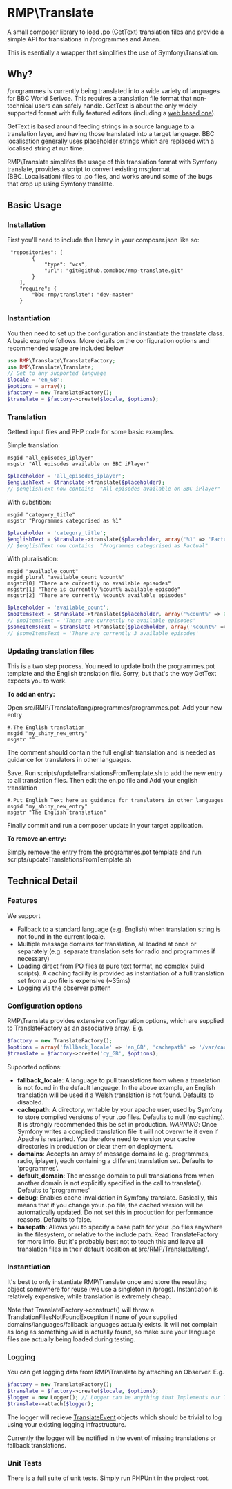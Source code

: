 RMP\Translate
=============
A small composer library to load .po (GetText) translation files and provide a simple API for translations in /programmes and Amen.

This is esentially a wrapper that simplifies the use of Symfony\Translation.  

## Why?

/programmes is currently being translated into a wide variety of languages for BBC World Serivce. This requires a translation file format that non-technical users can safely handle. GetText is about the only widely supported format with fully featured editors (including a [web based one](https://localise.biz/free/poeditor/demo)).

GetText is based around feeding strings in a source language to a translation layer, and having those translated into a target language. BBC localisation generally uses placeholder strings which are replaced with a localised string at run time. 

RMP\Translate simplifes the usage of this translation format with Symfony translate, provides a script to convert existing msgformat (BBC_Localisation) files to .po files, and works around some of the bugs that crop up using Symfony translate. 


## Basic Usage

### Installation

First you'll need to include the library in your composer.json like so:


     "repositories": [
            {
                "type": "vcs",
                "url": "git@github.com:bbc/rmp-translate.git"
            }
        ],
        "require": {
            "bbc-rmp/translate": "dev-master"
        }


### Instantiation

You then need to set up the configuration and instantiate the translate class. A basic example follows. More details
on the configuration options and recommended usage are included below
```php
use RMP\Translate\TranslateFactory;
use RMP\Translate\Translate;
// Set to any supported language
$locale = 'en_GB';
$options = array();
$factory = new TranslateFactory();
$translate = $factory->create($locale, $options);
```
### Translation

Gettext input files and PHP code for some basic examples.

Simple translation:

```
msgid "all_episodes_iplayer"
msgstr "All episodes available on BBC iPlayer"
```
```php
$placeholder = 'all_episodes_iplayer';
$englishText = $translate->translate($placeholder);
// $englishText now contains  "All episodes available on BBC iPlayer"
```
With substition:
```
msgid "category_title"
msgstr "Programmes categorised as %1"
```
```php
$placeholder = 'category_title';
$englishText = $translate->translate($placeholder, array('%1' => 'Factual');
// $englishText now contains  "Programmes categorised as Factual"
```
With pluralisation:
```
msgid "available_count"
msgid_plural "available_count %count%"
msgstr[0] "There are currently no available episodes"
msgstr[1] "There is currently %count% available episode"
msgstr[2] "There are currently %count% available episodes"
```
```php
$placeholder = 'available_count';
$noItemsText = $translate->translate($placeholder, array('%count%' => 0), 0);
// $noItemsText = 'There are currently no available episodes'
$someItemsText = $translate->translate($placeholder, array('%count%' => 3), 3);
// $someItemsText = 'There are currently 3 available episodes'
```

### Updating translation files

This is a two step process. You need to update both the programmes.pot template and the English translation file. 
Sorry, but that's the way GetText expects you to work.
 
**To add an entry:**

Open src/RMP/Translate/lang/programmes/programmes.pot. Add your new entry
```
#.The English translation
msgid "my_shiny_new_entry"
msgstr ""
```
The comment should contain the full english translation and is needed as guidance for translators in other languages.

Save. Run scripts/updateTranslationsFromTemplate.sh to add the new entry to all translation files.
Then edit the en.po file and Add your english translation
```
#.Put English Text here as guidance for translators in other languages
msgid "my_shiny_new_entry"
msgstr "The English translation"
```

Finally commit and run a composer update in your target application.

**To remove an entry:**

Simply remove the entry from the programmes.pot template and run  scripts/updateTranslationsFromTemplate.sh 

## Technical Detail

### Features
We support
* Fallback to a standard language (e.g. English) when translation string is not found in the current locale.
* Multiple message domains for translation, all loaded at once or separately (e.g. separate translation sets for radio and programmes if necessary)
* Loading direct from PO files (a pure text format, no complex build scripts). A caching facility is provided as instantiation of a full translation set from a .po file is expensive (~35ms)
* Logging via the observer pattern

### Configuration options
RMP\Translate provides extensive configuration options, which are supplied to TranslateFactory as an associative array. E.g.
```php
$factory = new TranslateFactory();
$options = array('fallback_locale' => 'en_GB', 'cachepath' => '/var/cache/bbc-pal-programmes/translate');
$translate = $factory->create('cy_GB', $options);
```
Supported options:
* **fallback_locale**: A language to pull translations from when a translation is not found in the default language. In the above example, an English translation will be used if a Welsh translation is not found. Defaults to disabled. 
* **cachepath**: A directory, writable by your apache user, used by Symfony to store compiled versions of your .po files. Defaults to null (no caching). It is strongly recommended this be set in production. *WARNING*: Once Symfony writes a complied translation file it will not overwrite it even if Apache is restarted. You therefore need to version your cache directories in production or clear them on deployment. 
* **domains**: Accepts an array of message domains (e.g. programmes, radio, iplayer), each containing a different translation set. Defaults to 'programmes'. 
* **default_domain**: The message domain to pull translations from when another domain is not explicitly specified in the call to translate(). Defaults to 'programmes'
* **debug**: Enables cache invalidation in Symfony translate. Basically, this means that if you change your .po file, the cached version will be automatically updated. Do not set this in production for performance reasons. Defaults to false. 
* **basepath**: Allows you to specify a base path for your .po files anywhere in the filesystem, or relative to the include path. Read TranslateFactory for more info. But it's probably best not to touch this and leave all translation files in their default localtion at [src/RMP/Translate/lang/](https://github.com/bbc/rmp-translate/tree/master/src/RMP/Translate/lang).

### Instantiation
It's best to only instantiate RMP\Translate once and store the resulting object somewhere for reuse (we use a singleton in /progs). Instantiation is relatively expensive, while translation is extremely cheap. 

Note that TranslateFactory->construct() will throw a TranslationFilesNotFoundException if none of your supplied domains/languages/fallback languages actually exists. It will not complain as long as something  valid is actually found, so make sure your language files are actually being loaded during testing. 

### Logging
You can get logging data from RMP\Translate by attaching an Observer. E.g. 
```php
$factory = new TranslateFactory();
$translate = $factory->create($locale, $options);
$logger = new Logger(); // Logger can be anything that Implements our TranslateObserverInterface
$translate->attach($logger);
```
The logger will recieve [TranslateEvent](https://github.com/bbc/rmp-translate/blob/master/src/RMP/Translate/TranslateEvent.php) objects which should be trivial to log using your existing logging infrastructure. 

Currently the logger will be notified in the event of missing translations or fallback translations. 

### Unit Tests
There is a full suite of unit tests. Simply run PHPUnit in the project root. 